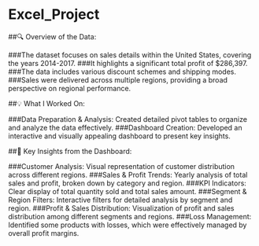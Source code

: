 # Excel_Project

##🔍 Overview of the Data:

###The dataset focuses on sales details within the United States, covering the years 2014-2017.
###It highlights a significant total profit of $286,397.
###The data includes various discount schemes and shipping modes.
###Sales were delivered across multiple regions, providing a broad perspective on regional performance.

##💡 What I Worked On:

###Data Preparation & Analysis: Created detailed pivot tables to organize and analyze the data effectively.
###Dashboard Creation: Developed an interactive and visually appealing dashboard to present key insights.

##📝 Key Insights from the Dashboard:

###Customer Analysis: Visual representation of customer distribution across different regions.
###Sales & Profit Trends: Yearly analysis of total sales and profit, broken down by category and region.
###KPI Indicators: Clear display of total quantity sold and total sales amount.
###Segment & Region Filters: Interactive filters for detailed analysis by segment and region.
###Profit & Sales Distribution: Visualization of profit and sales distribution among different segments and regions.
###Loss Management: Identified some products with losses, which were effectively managed by overall profit margins.
